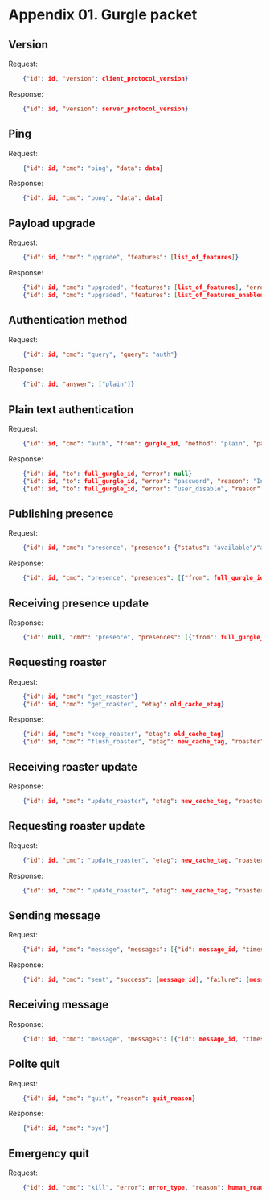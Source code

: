 # Appendix 01. Gurgle packet

## Version

Request:
```json
    {"id": id, "version": client_protocol_version}
```

Response:
```json
    {"id": id, "version": server_protocol_version}
```

## Ping

Request:
```json
    {"id": id, "cmd": "ping", "data": data}
```

Response:
```json
    {"id": id, "cmd": "pong", "data": data}
```

## Payload upgrade

Request:
```json
    {"id": id, "cmd": "upgrade", "features": [list_of_features]}
```

Response:
```json
    {"id": id, "cmd": "upgraded", "features": [list_of_features], "error": null}
    {"id": id, "cmd": "upgraded", "features": [list_of_features_enabled], "error": error_type, "reason": human_readable_error_description}
```

## Authentication method

Request:
```json
    {"id": id, "cmd": "query", "query": "auth"}
```

Response:
```json
    {"id": id, "answer": ["plain"]}
```

## Plain text authentication

Request:
```json
    {"id": id, "cmd": "auth", "from": gurgle_id, "method": "plain", "password": password}
```

Response:
```json
    {"id": id, "to": full_gurgle_id, "error": null}
    {"id": id, "to": full_gurgle_id, "error": "password", "reason": "Incorrect username or password."}
    {"id": id, "to": full_gurgle_id, "error": "user_disable", "reason": "Your account has been disabled or deactivated."}
```

## Publishing presence

Request:
```json
    {"id": id, "cmd": "presence", "presence": {"status": "available"/"away"/"dnd"/"invisible", "mood": mood_text}}
```

Response:
```json
    {"id": id, "cmd": "presence", "presences": [{"from": full_gurgle_id, "status": "available"/"away"/"dnd"/"invisible", "mood": mood_text, "error": null}]}
```

## Receiving presence update

Response:
```json
    {"id": null, "cmd": "presence", "presences": [{"from": full_gurgle_id, "status": "available"/"away"/"dnd"/"invisible"/null, "mood": mood_text, "error": null}]}
```

## Requesting roaster

Request:
```json
    {"id": id, "cmd": "get_roaster"}
    {"id": id, "cmd": "get_roaster", "etag": old_cache_etag}
```

Response:
```json
    {"id": id, "cmd": "keep_roaster", "etag": old_cache_tag}
    {"id": id, "cmd": "flush_roaster", "etag": new_cache_tag, "roaster": [{"from": bare_gurgle_id, "name": nickname, "bio": short_description, "alias": alias, "type": "peer"/"chatroom", "subscription": "both"/"to"/"from"/null, "presence": [terminal: {presence}], ...}]}
```

## Receiving roaster update

Response:
```json
    {"id": id, "cmd": "update_roaster", "etag": new_cache_tag, "roaster": [{"from": bare_gurgle_id, "name": nickname, "bio": short_description, "alias": alias, "type": "peer"/"chatroom", "subscription": "both"/"to"/"from"/null, "presence": [terminal: {presence}], ...}]}
```

## Requesting roaster update

Request:
```json
    {"id": id, "cmd": "update_roaster", "etag": new_cache_tag, "roaster": [{"from": bare_gurgle_id, "alias": alias, "delete": true/false}]}
```

Response:
```json
    {"id": id, "cmd": "update_roaster", "etag": new_cache_tag, "roaster": [{"from": bare_gurgle_id, "name": nickname, "bio": short_description, "alias": alias, "type": "peer"/"chatroom", "subscription": "both"/"to"/"from"/null, "presence": [terminal: {presence}], ...}]}
```

## Sending message

Request:
```json
    {"id": id, "cmd": "message", "messages": [{"id": message_id, "timestamp": unix_timestamp, "to": gurgle_id, "text": text_version, "html": html_version, "attachments": [{"name": attachment_name, "type": mime_type, "blob": blob_content}]}]}
```

Response:
```json
    {"id": id, "cmd": "sent", "success": [message_id], "failure": [message_id], "error": error_type, "reason": human_readable_error_description}
```

## Receiving message

Response:
```json
    {"id": id, "cmd": "message", "messages": [{"id": message_id, "timestamp": unix_timestamp, "from": full_gurgle_id, "text": text_version, "html": html_version, "attachments": [{"id": attachment_id, "name": attachment_name, "type": mime_type, "size": size_in_bytes, "token": token_to_retrieve_attachment}]}]}
```

## Polite quit

Request:
```json
    {"id": id, "cmd": "quit", "reason": quit_reason}
```

Response:
```json
    {"id": id, "cmd": "bye"}
```

## Emergency quit

Request:
```json
    {"id": id, "cmd": "kill", "error": error_type, "reason": human_readable_error_description}
```
